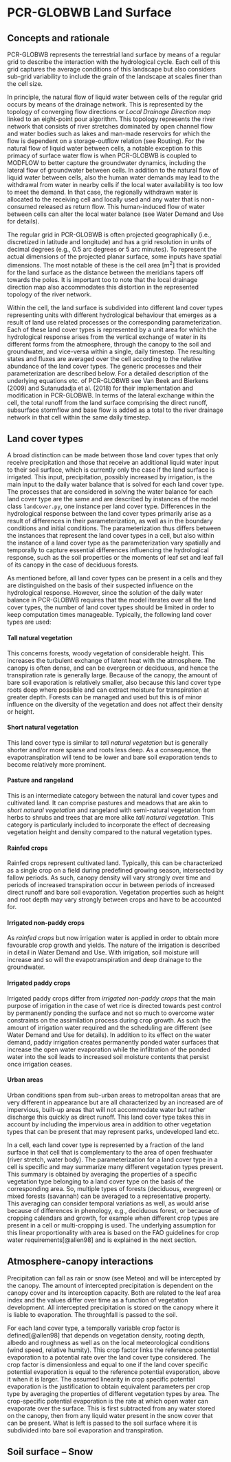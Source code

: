 # PCR-GLOBWB Land Surface

## Concepts and rationale

PCR-GLOBWB represents the terrestrial land surface by means of a regular grid to describe the interaction with the hydrological cycle. Each cell of this grid captures the average conditions of this landscape but also considers sub-grid variability to include the grain of the landscape at scales finer than the cell size.

In principle, the natural flow of liquid water between cells of the regular grid occurs by means of the drainage network. This is represented by the topology of converging flow directions or *Local Drainage Direction map* linked to an eight-point pour algorithm. This topology represents the river network that consists of river stretches dominated by open channel flow and water bodies such as lakes and man-made reservoirs for which the flow is dependent on a storage-outflow relation (see Routing). For the natural flow of liquid water between cells, a notable exception to this primacy of surface water flow is when PCR-GLOBWB is coupled to MODFLOW to better capture the groundwater dynamics, including the lateral flow of groundwater between cells.
In addition to the natural flow of liquid water between cells, also the human water demands may lead to the withdrawal from water in nearby cells if the local water availability is too low to meet the demand. In that case, the regionally withdrawn water is allocated to the receiving cell and locally used and any water that is non-consumed released as return flow. This human-induced flow of water between cells can alter the local water balance (see Water Demand and Use for details).

The regular grid in PCR-GLOBWB is often projected geographically (i.e., discretized in latitude and longitude) and has a grid resolution in units of decimal degrees (e.g., 0.5 arc degrees or 5 arc minutes). To represent the actual dimensions of the projected planar surface, some inputs have spatial dimensions. The most notable of these is the cell area [m<sup>2</sup>] that is provided for the land surface as the distance between the meridians tapers off towards the poles. It is important too to note that the local drainage direction map also accommodates this distortion in the represented topology of the river network.

Within the cell, the land surface is subdivided into different land cover types representing units with different hydrological behaviour that emerges as a result of land use related processes or the corresponding parameterization. Each of these land cover types is represented by a unit area for which the hydrological response arises from the vertical exchange of water in its different forms from the atmosphere, through the canopy to the soil and groundwater, and vice-versa within a single, daily timestep. The resulting states and fluxes are averaged over the cell according to the relative abundance of the land cover types. The generic processes and their parameterization are described below. For a detailed description of the underlying equations etc. of PCR-GLOBWB see Van Beek and Bierkens (2009) and Sutanudadja et al. (2018) for their implementation and modification in PCR-GLOBWB. In terms of the lateral exchange within the cell, the total runoff from the land surface comprising the direct runoff, subsurface stormflow and base flow is added as a total to the river drainage network in that cell within the same daily timestep.

## Land cover types

A broad distinction can be made between those land cover types that only receive precipitation and those that receive an additional liquid water input to their soil surface, which is currently only the case if the land surface is irrigated. This input, precipitation, possibly increased by irrigation, is the main input to the daily water balance that is solved for each land cover type. The processes that are considered in solving the water balance for each land cover type are the same and are described by instances of the model class `landcover.py`, one instance per land cover type. Differences in the hydrological response between the land cover types primarily arise as a result of differences in their parameterization, as well as in the boundary conditions and initial conditions. The parameterization thus differs between the instances that represent the land cover types in a cell, but also within the instance of a land cover type as the parameterization vary spatially and temporally to capture essential differences influencing the hydrological response, such as the soil properties or the moments of leaf set and leaf fall of its canopy in the case of deciduous forests.

As mentioned before, all land cover types can be present in a cells and they are distinguished on the basis of their suspected influence on the hydrological response. However, since the solution of the daily water balance in PCR-GLOBWB requires that the model iterates over all the land cover types, the number of land cover types should be limited in order to keep computation times manageable. Typically, the following land cover types are used:

#### Tall natural vegetation

This concerns forests, woody vegetation of considerable height. This increases the turbulent exchange of latent heat with the atmosphere. The canopy is often dense, and can be evergreen or deciduous, and hence the transpiration rate is generally large. Because of the canopy, the amount of bare soil evaporation is relatively smaller, also because this land cover type roots deep where possible and can extract moisture for transpiration at greater depth. Forests can be managed and used but this is of minor influence on the diversity of the vegetation  and does not affect their density or height.

#### Short natural vegetation

This land cover type is similar to *tall natural vegetation* but is generally shorter and/or more sparse and roots less deep. As a consequence, the evapotranspiration will tend to be lower and bare soil evaporation tends to become relatively more prominent.

#### Pasture and rangeland

This is an intermediate category between the natural land cover types and cultivated land. It can comprise pastures and meadows that are akin to *short natural vegetation* and rangeland with semi-natural vegetation from herbs to shrubs and trees that are more alike *tall natural vegetation*. This category is particularly included to incorporate the effect of decreasing vegetation height and density compared to the natural vegetation types.

#### Rainfed crops

Rainfed crops represent cultivated land. Typically, this can be characterized as a single crop on a field during predefined growing season, intersected by fallow periods. As such, canopy density will vary strongly over time and periods of increased transpiration occur in between periods of increased direct runoff and bare soil evaporation. Vegetation properties such as height and root depth may vary strongly between crops and have to be accounted for.

#### Irrigated non-paddy crops

As *rainfed crops* but now irrigation water is applied in order to obtain more favourable crop growth and yields. The nature of the irrigation is described in detail in Water Demand and Use. With irrigation, soil moisture will increase and so will the evapotranspiration and deep drainage to the groundwater.

#### Irrigated paddy crops

Irrigated paddy crops differ from *irrigated non-paddy crops* that the main purpose of irrigation in the case of wet rice is directed towards pest control by permanently ponding the surface and not so much to overcome water constraints on the assimilation process during crop growth. As such the amount of irrigation water required and the scheduling are different (see Water Demand and Use for details). In addition to its effect on the water demand, paddy irrigation creates permanently ponded water surfaces that increase the open water evaporation while the infiltration of the ponded water into the soil leads to increased soil moisture contents that persist once irrigation ceases.

#### Urban areas

Urban conditions span from sub-urban areas to metropolitan areas that are very different in appearance but are all characterized by an increased are of impervious, built-up areas that will not accommodate water but rather discharge this quickly as direct runoff. This land cover type takes this in account by including the impervious area in addition to other vegetation types that can be present that may represent parks, undeveloped land etc.

In a cell, each land cover type is represented by a fraction of the land surface in that cell that is complementary to the area of open freshwater (river stretch, water body). The parameterization for a land cover type in a cell is specific and may summarize many different vegetation types present. This summary is obtained by averaging the properties of a specific vegetation type belonging to a land cover type on the basis of the corresponding area. So, multiple types of forests (deciduous, evergreen) or mixed forests (savannah) can be averaged to a representative property. This averaging can consider temporal variations as well, as would arise because of differences in phenology, e.g., deciduous forest, or because of cropping calendars and growth, for example when different crop types are present in a cell or multi-cropping is used. The underlying assumption for this linear proportionality with area is based on the FAO guidelines for crop water requirements[@allen98] and is explained in the next section.

## Atmosphere-canopy interactions

Precipitation can fall as rain or snow (see Meteo) and will be intercepted by the canopy. The amount of intercepted precipitation is dependent on the canopy cover and its interception capacity. Both are related to the leaf area index and the values differ over time as a function of vegetation development. All intercepted precipitation is stored on the canopy where it is liable to evaporation. The throughfall is passed to the soil.

For each land cover type, a temporally variable crop factor is defined[@allen98] that depends on vegetation density, rooting depth, albedo and roughness as well as on the local meteorological conditions (wind speed, relative humity). This crop factor links the reference potential evaporation to a potential rate over the land cover type considered. The crop factor is dimensionless and equal to one if the land cover specific potential evaporation is equal to the reference potential evaporation, above it when it is larger. The assumed linearity in crop specific potential evaporation is the justification to obtain equivalent parameters per crop type by averaging the properties of different vegetation types by area.
The crop-specific potential evaporation is the rate at which open water can evaporate over the surface. This is first subtracted from any water stored on the canopy, then from any liquid water present in the snow cover that can be present. What is left is passed to the soil surface where it is subdivided into bare soil evaporation and transpiration.

## Soil surface – Snow

